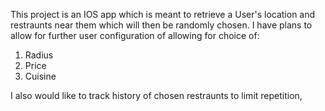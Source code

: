 This project is an IOS app which is meant to retrieve a User's location and restraunts near them which will then be randomly chosen. 
I have plans to allow for further user configuration of allowing for choice of:
1. Radius
2. Price
3. Cuisine

I also would like to track history of chosen restraunts to limit repetition,
